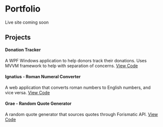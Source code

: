 # Portfolio 
Live site coming soon

## Projects
#### Donation Tracker

A WPF Windows application to help donors track their donations. 
Uses MVVM framework to help with separation of concerns.
[View Code](https://github.com/misbilmohammed/DonationTracker)

#### Ignatius - Roman Numeral Converter
A web application that converts roman numbers to English numbers, and vice versa.
[View Code](https://github.com/misbilmohammed/ignatius)

#### Grae - Random Quote Generator

A random quote generator that sources quotes through Forismatic API.
[View Code](https://github.com/misbilmohammed/portfolio/tree/main/dist/projects)
